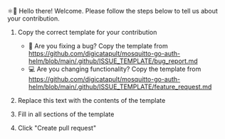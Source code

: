 ⚛👋 Hello there! Welcome. Please follow the steps below to tell us about your contribution.

1. Copy the correct template for your contribution

   - 🐛 Are you fixing a bug? Copy the template from <https://github.com/digicatapult/mosquitto-go-auth-helm/blob/main/.github/ISSUE_TEMPLATE/bug_report.md>
   - 💻 Are you changing functionality? Copy the template from <https://github.com/digicatapult/mosquitto-go-auth-helm/blob/main/.github/ISSUE_TEMPLATE/feature_request.md>

2. Replace this text with the contents of the template
3. Fill in all sections of the template
4. Click "Create pull request"
